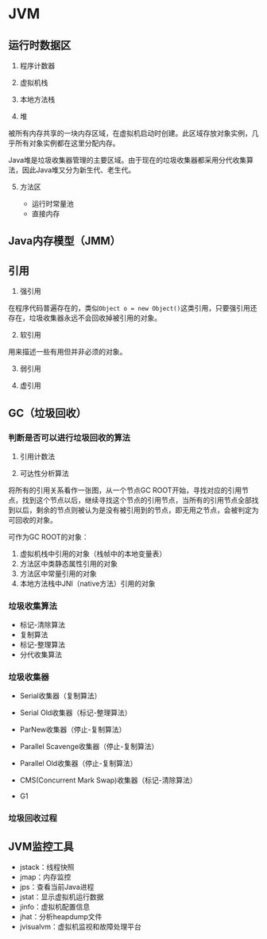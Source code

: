 # JVM

## 运行时数据区

1. 程序计数器

2. 虚拟机栈

3. 本地方法栈

4. 堆

被所有内存共享的一块内存区域，在虚拟机启动时创建。此区域存放对象实例，几乎所有对象实例都在这里分配内存。

Java堆是垃圾收集器管理的主要区域。由于现在的垃圾收集器都采用分代收集算法，因此Java堆又分为新生代、老生代。

5. 方法区

   - 运行时常量池
   - 直接内存

## Java内存模型（JMM）

## 引用

1. 强引用

在程序代码普遍存在的，类似`Object o = new Object()`这类引用，只要强引用还存在，垃圾收集器永远不会回收掉被引用的对象。

2. 软引用

用来描述一些有用但并非必须的对象。

3. 弱引用


4. 虚引用



## GC（垃圾回收）

### 判断是否可以进行垃圾回收的算法

1. 引用计数法

2. 可达性分析算法

将所有的引用关系看作一张图，从一个节点GC ROOT开始，寻找对应的引用节点，找到这个节点以后，继续寻找这个节点的引用节点，当所有的引用节点全部找到以后，剩余的节点则被认为是没有被引用到的节点，即无用之节点，会被判定为可回收的对象。

可作为GC ROOT的对象：

1. 虚拟机栈中引用的对象（栈帧中的本地变量表）
2. 方法区中类静态属性引用的对象
3. 方法区中常量引用的对象
4. 本地方法栈中JNI（native方法）引用的对象

### 垃圾收集算法

- 标记-清除算法
- 复制算法
- 标记-整理算法
- 分代收集算法


### 垃圾收集器

- Serial收集器（复制算法）

- Serial Old收集器（标记-整理算法）

- ParNew收集器（停止-复制算法）

- Parallel Scavenge收集器（停止-复制算法）

- Parallel Old收集器（停止-复制算法）

- CMS(Concurrent Mark Swap)收集器（标记-清除算法）

- G1

### 垃圾回收过程



## JVM监控工具

- jstack：线程快照
- jmap：内存监控
- jps：查看当前Java进程
- jstat：显示虚拟机运行数据
- jinfo：虚拟机配置信息
- jhat：分析heapdump文件
- jvisualvm：虚拟机监视和故障处理平台